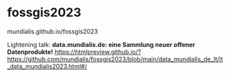 # fossgis2023

mundialis.github.io/fossgis2023


Lightening talk: **data.mundialis.de: eine Sammlung neuer offener Datenprodukte!**
https://htmlpreview.github.io/?https://github.com/mundialis/fossgis2023/blob/main/data_mundialis_de_lt/lt_data_mundialis2023.html#/
